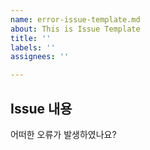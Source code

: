 ```yaml
---
name: error-issue-template.md
about: This is Issue Template
title: ''
labels: ''
assignees: ''

---
```


## Issue 내용
어떠한 오류가 발생하였나요?



<br/>
